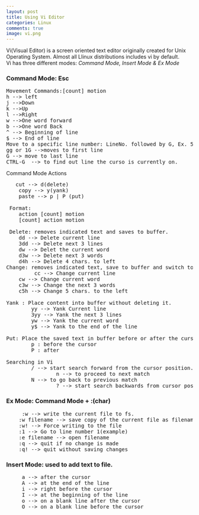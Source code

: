 ```yaml
---
layout: post
title: Using Vi Editor
categories: Linux
comments: true
image: vi.png
---
```


Vi(Visual Editor) is a screen oriented text editor originally created for Unix Operating System. Almost all Llinux distributions includes vi by default.<br>
Vi has three different  modes: <i>Command Mode, Insert Mode & Ex Mode</i>

<!--continue-->

<h3>Command Mode: Esc </h3>
<pre>Movement Commands:[count] motion
h --> left
j -->Down
k -->Up
l -->Right
w -->One word forward
b -->One word Back
^ --> Beginning of line
$ --> End of line
Move to a specific line number: LineNo. followed by G, Ex. 5G 
gg or 1G -->moves to first line
G --> move to last line
CTRL-G  --> to find out line the curso is currently on.
</pre>

Command Mode  Actions 
<pre>   cut --> d(delete)
	copy --> y(yank)  
	paste --> p | P (put)

 Format:  
	action [count] motion 
	[count] action motion 
      
 Delete: removes indicated text and saves to buffer. 
	dd --> Delete current line
	3dd --> Delete next 3 lines 
	dw --> Delet the current word 
	d3w --> Delete next 3 words 
	d4h --> Delete 4 chars. to left 
Change: removes indicated text, save to buffer and switch to insert mode 
         cc --> Change current line
	cw --> Change current word 
	c3w --> Change the next 3 words 
	c5h --> Change 5 chars. to the left

Yank : Place content into buffer without deleting it. 
		yy --> Yank Current line
  		3yy --> Yank the next 3 lines
		yw --> Yank the current word
		y$ --> Yank to the end of the line
	 
Put: Place the saved text in buffer before or after the cursor
		p : before the cursor
		P : after

Searching in Vi    
		/ --> start search forward from the cursor position.
                n --> to proceed to next match 
		N --> to go back to previous match
                ? --> start search backwards from cursor position 
</pre>

<h3> Ex Mode: Command Mode + :(char) </h3>
<pre>     :w --> write the current file to fs.
	:w filename --> save copy of the current file as filename
	:w! --> Force writing to the file 
	:1 --> Go to line number 1(example)
	:e filename --> open filename
	:q --> quit if no change is made
	:q! --> quit without saving changes
</pre>


<h3> Insert Mode: used to add text to file.</h3>
<pre>     a --> after the cursor
     A --> at the end of the line
     i --> right before the cursor
     I --> at the beginning of the line
     o --> on a blank line after the cursor
     O --> on a blank line before the cursor
</pre>	


